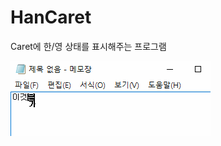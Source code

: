 # HanCaret
Caret에 한/영 상태를 표시해주는 프로그램

![alt tag](https://github.com/smok95/HanCaret/blob/master/HanCaret.gif)
